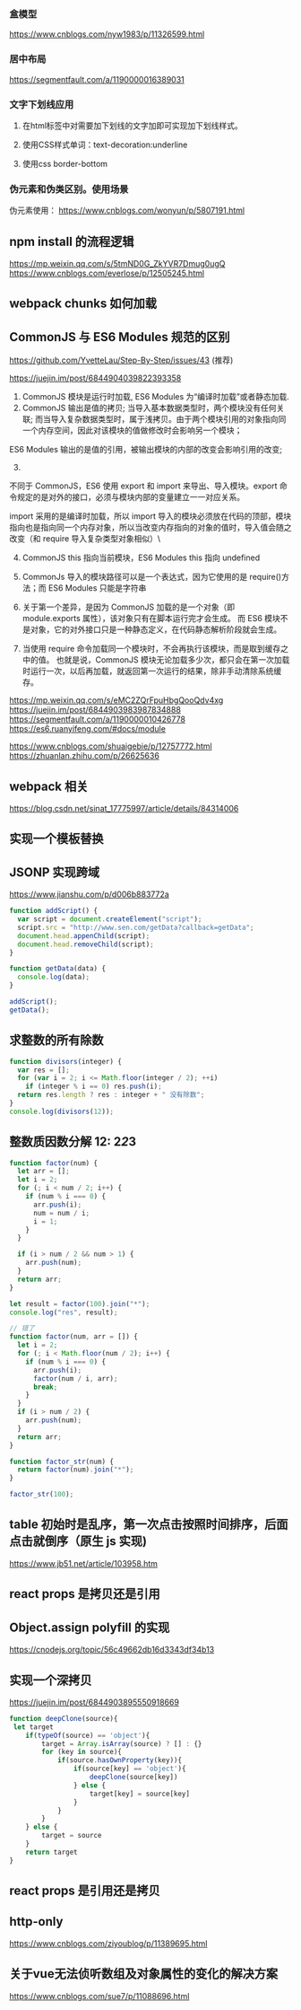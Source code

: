 
### 盒模型

https://www.cnblogs.com/nyw1983/p/11326599.html


### 居中布局
https://segmentfault.com/a/1190000016389031

### 文字下划线应用

1. 在html标签中对需要加下划线的文字加<u></u>即可实现加下划线样式。

2. 使用CSS样式单词：text-decoration:underline

3. 使用css border-bottom



### 伪元素和伪类区别。使用场景

伪元素使用： https://www.cnblogs.com/wonyun/p/5807191.html



## npm install 的流程逻辑

https://mp.weixin.qq.com/s/5tmND0G_ZkYVR7Dmug0ugQ
https://www.cnblogs.com/everlose/p/12505245.html



## webpack chunks 如何加载

## CommonJS 与 ES6 Modules 规范的区别

https://github.com/YvetteLau/Step-By-Step/issues/43 (推荐)

https://juejin.im/post/6844904039822393358

1. CommonJS 模块是运行时加载, ES6 Modules 为“编译时加载”或者静态加载.
2. CommonJS 输出是值的拷贝;
   当导入基本数据类型时，两个模块没有任何关联;
   而当导入复杂数据类型时，属于浅拷贝。由于两个模块引用的对象指向同一个内存空间，因此对该模块的值做修改时会影响另一个模块；

ES6 Modules 输出的是值的引用，被输出模块的内部的改变会影响引用的改变;

3.

不同于 CommonJS，ES6 使用 export 和 import 来导出、导入模块。export 命令规定的是对外的接口，必须与模块内部的变量建立一一对应关系。

import 采用的是编译时加载，所以 import 导入的模块必须放在代码的顶部，模块指向也是指向同一个内存对象，所以当改变内存指向的对象的值时，导入值会随之改变（和 require 导入复杂类型对象相似）\

4. CommonJS this 指向当前模块，ES6 Modules this 指向 undefined

5. CommonJs 导入的模块路径可以是一个表达式，因为它使用的是 require()方法；而 ES6 Modules 只能是字符串

6. 关于第一个差异，是因为 CommonJS 加载的是一个对象（即 module.exports 属性），该对象只有在脚本运行完才会生成。
   而 ES6 模块不是对象，它的对外接口只是一种静态定义，在代码静态解析阶段就会生成。

7. 当使用 require 命令加载同一个模块时，不会再执行该模块，而是取到缓存之中的值。
   也就是说，CommonJS 模块无论加载多少次，都只会在第一次加载时运行一次，以后再加载，就返回第一次运行的结果，除非手动清除系统缓存。

https://mp.weixin.qq.com/s/eMC2ZQrFpuHbgQooQdv4xg
https://juejin.im/post/6844903983987834888
https://segmentfault.com/a/1190000010426778
https://es6.ruanyifeng.com/#docs/module

https://www.cnblogs.com/shuaigebie/p/12757772.html
https://zhuanlan.zhihu.com/p/26625636

## webpack 相关

https://blog.csdn.net/sinat_17775997/article/details/84314006

## 实现一个模板替换

## JSONP 实现跨域

https://www.jianshu.com/p/d006b883772a

```js
function addScript() {
  var script = document.createElement("script");
  script.src = "http://www.sen.com/getData?callback=getData";
  document.head.appenChild(script);
  document.head.removeChild(script);
}

function getData(data) {
  console.log(data);
}

addScript();
getData();
```

## 求整数的所有除数

<!-- 要求： 除数不包括 1 和数字本身
 要求： 如果该数没有除数 返回一个字符串
 例如： 13这个数应该返回 “13 没有除数”
例如： 12这个数应该返回 [2,3,4,6]
给定数是大于 1 的 -->

```js
function divisors(integer) {
  var res = [];
  for (var i = 2; i <= Math.floor(integer / 2); ++i)
    if (integer % i == 0) res.push(i);
  return res.length ? res : integer + " 没有除数";
}
console.log(divisors(12));
```

## 整数质因数分解 12: 2*2*3

```js
function factor(num) {
  let arr = [];
  let i = 2;
  for (; i < num / 2; i++) {
    if (num % i === 0) {
      arr.push(i);
      num = num / i;
      i = 1;
    }
  }

  if (i > num / 2 && num > 1) {
    arr.push(num);
  }
  return arr;
}

let result = factor(100).join("*");
console.log("res", result);
```

```js
// 错了
function factor(num, arr = []) {
  let i = 2;
  for (; i < Math.floor(num / 2); i++) {
    if (num % i === 0) {
      arr.push(i);
      factor(num / i, arr);
      break;
    }
  }
  if (i > num / 2) {
    arr.push(num);
  }
  return arr;
}

function factor_str(num) {
  return factor(num).join("*");
}

factor_str(100);
```

## table 初始时是乱序，第一次点击按照时间排序，后面点击就倒序（原生 js 实现)

https://www.jb51.net/article/103958.htm

## react props 是拷贝还是引用

## Object.assign polyfill 的实现

https://cnodejs.org/topic/56c49662db16d3343df34b13



## 实现一个深拷贝
https://juejin.im/post/6844903895550918669

```js
function deepClone(source){
 let target
    if(typeOf(source) == 'object'){
        target = Array.isArray(source) ? [] : {}
        for (key in source){
            if(source.hasOwnProperty(key)){
                if(source[key] == 'object'){
                    deepClone(source[key])
                } else {
                    target[key] = source[key]
                }
            }
        }
    } else {
        target = source
    }
    return target
}
```


## react props 是引用还是拷贝


## http-only
https://www.cnblogs.com/ziyoublog/p/11389695.html

## 关于vue无法侦听数组及对象属性的变化的解决方案
https://www.cnblogs.com/sue7/p/11088696.html